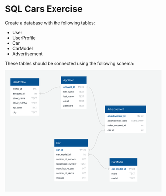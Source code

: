 # SQL Cars Exercise

Create a database with the following tables:

- User
- UserProfile
- Car
- CarModel
- Advertisement

These tables should be connected using the following schema:

![schema](/schema.png)
